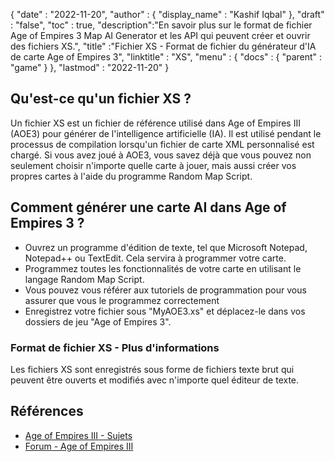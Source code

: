 {
  "date" : "2022-11-20",
  "author" : {
    "display_name" : "Kashif Iqbal"
},
  "draft" : "false",
  "toc" : true,
  "description":"En savoir plus sur le format de fichier Age of Empires 3 Map AI Generator et les API qui peuvent créer et ouvrir des fichiers XS.",
  "title" :"Fichier XS - Format de fichier du générateur d'IA de carte Age of Empires 3",
  "linktitle" : "XS",
  "menu" : {
    "docs" : {
      "parent" : "game"
}
},
  "lastmod" : "2022-11-20"
}

## Qu'est-ce qu'un fichier XS ?

Un fichier XS est un fichier de référence utilisé dans Age of Empires III (AOE3) pour générer de l'intelligence artificielle (IA). Il est utilisé pendant le processus de compilation lorsqu'un fichier de carte XML personnalisé est chargé. Si vous avez joué à AOE3, vous savez déjà que vous pouvez non seulement choisir n'importe quelle carte à jouer, mais aussi créer vos propres cartes à l'aide du programme Random Map Script.

## Comment générer une carte AI dans Age of Empires 3 ?

* Ouvrez un programme d'édition de texte, tel que Microsoft Notepad, Notepad++ ou TextEdit. Cela servira à programmer votre carte.
* Programmez toutes les fonctionnalités de votre carte en utilisant le langage Random Map Script.
* Vous pouvez vous référer aux tutoriels de programmation pour vous assurer que vous le programmez correctement
* Enregistrez votre fichier sous "MyAOE3.xs" et déplacez-le dans vos dossiers de jeu "Age of Empires 3".

### Format de fichier XS - Plus d'informations

Les fichiers XS sont enregistrés sous forme de fichiers texte brut qui peuvent être ouverts et modifiés avec n'importe quel éditeur de texte.

## Références

* [Age of Empires III - Sujets](https://github.com/topics/aoe)
* [Forum - Age of Empires III](https://forums.ageofempires.com/t/please-make-the-ai-fight-for-map-control-and-resources-long-post-but-worth-it/176307)


